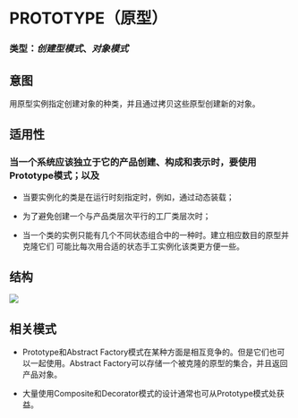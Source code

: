 # PROTOTYPE（原型）

### 类型：*创建型模式*、*对象模式*

## 意图
用原型实例指定创建对象的种类，并且通过拷贝这些原型创建新的对象。

## 适用性
### 当一个系统应该独立于它的产品创建、构成和表示时，要使用Prototype模式；以及

* 当要实例化的类是在运行时刻指定时，例如，通过动态装载；

* 为了避免创建一个与产品类层次平行的工厂类层次时；

* 当一个类的实例只能有几个不同状态组合中的一种时。建立相应数目的原型并克隆它们
可能比每次用合适的状态手工实例化该类更方便一些。

## 结构
![](/Prototype.png)

## 相关模式

* Prototype和Abstract Factory模式在某种方面是相互竞争的。但是它们也可以一起使用。Abstract Factory可以存储一个被克隆的原型的集合，并且返回产品对象。


* 大量使用Composite和Decorator模式的设计通常也可从Prototype模式处获益。